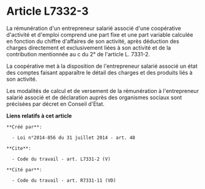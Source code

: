 # Article L7332-3

La rémunération d'un entrepreneur salarié associé d'une coopérative d'activité et d'emploi comprend une part fixe et une part
variable calculée en fonction du chiffre d'affaires de son activité, après déduction des charges directement et exclusivement
liées à son activité et de la contribution mentionnée au c du 2° de l'article L. 7331-2. 

La coopérative met à la disposition de l'entrepreneur salarié associé un état des comptes faisant apparaître le détail des
charges et des produits liés à son activité. 

Les modalités de calcul et de versement de la rémunération à l'entrepreneur salarié associé et de déclaration auprès des
organismes sociaux sont précisées par décret en Conseil d'Etat.

**Liens relatifs à cet article**

	**Créé par**:

	  - Loi n°2014-856 du 31 juillet 2014 - art. 48

	**Cite**:

	  - Code du travail - art. L7331-2 (V)

	**Cité par**:

	  - Code du travail - art. R7331-11 (VD)
